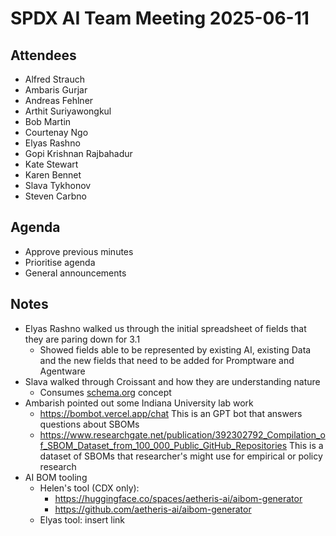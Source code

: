 # SPDX AI Team Meeting 2025-06-11

## Attendees

- Alfred Strauch
- Ambaris Gurjar
- Andreas Fehlner
- Arthit Suriyawongkul
- Bob Martin
- Courtenay Ngo
- Elyas Rashno
- Gopi Krishnan Rajbahadur
- Kate Stewart
- Karen Bennet
- Slava Tykhonov
- Steven Carbno

## Agenda

- Approve previous minutes
- Prioritise agenda
- General announcements

## Notes

- Elyas Rashno walked us through the initial spreadsheet of fields that they are paring down for 3.1
  - Showed fields able to be represented by existing AI, existing Data and the new fields that need to be added for Promptware and Agentware
- Slava walked through Croissant and how they are understanding nature
  - Consumes [schema.org](http://schema.org) concept
- Ambarish pointed out some Indiana University lab work
  - <https://bombot.vercel.app/chat> This is an GPT bot that answers questions about SBOMs
  - <https://www.researchgate.net/publication/392302792_Compilation_of_SBOM_Dataset_from_100_000_Public_GitHub_Repositories> This is a dataset of SBOMs that researcher's might use for empirical or policy research
- AI BOM tooling
  - Helen's tool (CDX only):
    - <https://huggingface.co/spaces/aetheris-ai/aibom-generator>
    - <https://github.com/aetheris-ai/aibom-generator>
  - Elyas tool: insert link
